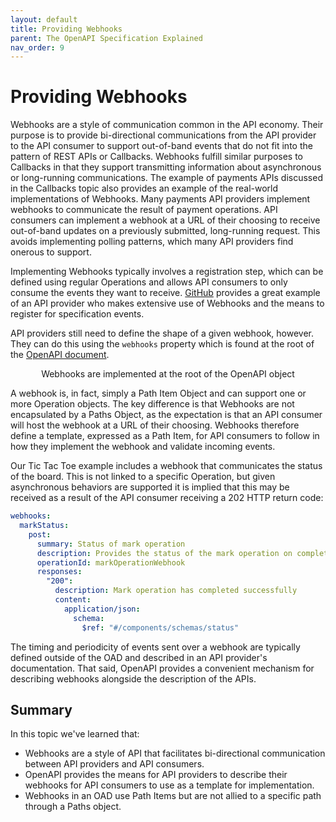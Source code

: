 ```yaml
---
layout: default
title: Providing Webhooks
parent: The OpenAPI Specification Explained
nav_order: 9
---
```


# Providing Webhooks

Webhooks are a style of communication common in the API economy. Their purpose is to provide bi-directional communications from the API provider to the API consumer to support out-of-band events that do not fit into the pattern of REST APIs or Callbacks. Webhooks fulfill similar purposes to Callbacks in that they support transmitting information about asynchronous or long-running communications. The example of payments APIs discussed in the Callbacks topic also provides an example of the real-world implementations of Webhooks. Many payments API providers implement webhooks to communicate the result of payment operations. API consumers can implement a webhook at a URL of their choosing to receive out-of-band updates on a previously submitted, long-running request. This avoids implementing polling patterns, which many API providers find onerous to support.

Implementing Webhooks typically involves a registration step, which can be defined using regular Operations and allows API consumers to only consume the events they want to receive. [GitHub](https://docs.github.com/en/webhooks/using-webhooks/creating-webhooks) provides a great example of an API provider who makes extensive use of Webhooks and the means to register for specification events.

API providers still need to define the shape of a given webhook, however. They can do this using the `webhooks` property which is found at the root of the [OpenAPI document](https://spec.openapis.org/oas/v3.1.0#openapi-object).

<figure style="text-align:center">
  <object type="image/svg+xml" data="{{site.baseurl}}/img/webhook-object.svg"></object>
  <figcaption>Webhooks are implemented at the root of the OpenAPI object</figcaption>
</figure>

A webhook is, in fact, simply a Path Item Object and can support one or more Operation objects. The key difference is that Webhooks are not encapsulated by a Paths Object, as the expectation is that an API consumer will host the webhook at a URL of their choosing. Webhooks therefore define a template, expressed as a Path Item, for API consumers to follow in how they implement the webhook and validate incoming events.

Our Tic Tac Toe example includes a webhook that communicates the status of the board. This is not linked to a specific Operation, but given asynchronous behaviors are supported it is implied that this may be received as a result of the API consumer receiving a 202 HTTP return code:

```yaml
webhooks:
  markStatus:
    post:
      summary: Status of mark operation
      description: Provides the status of the mark operation on completion
      operationId: markOperationWebhook
      responses:
        "200":
          description: Mark operation has completed successfully
          content:
            application/json:
              schema:
                $ref: "#/components/schemas/status"
```

The timing and periodicity of events sent over a webhook are typically defined outside of the OAD and described in an API provider's documentation. That said, OpenAPI provides a convenient mechanism for describing webhooks alongside the description of the APIs.

## Summary

In this topic we've learned that:

- Webhooks are a style of API that facilitates bi-directional communication between API providers and API consumers.
- OpenAPI provides the means for API providers to describe their webhooks for API consumers to use as a template for implementation.
- Webhooks in an OAD use Path Items but are not allied to a specific path through a Paths object.
